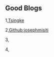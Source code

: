 
## Good Blogs

1,[Tsingke](http://www.cnblogs.com/tsingke/p/7635398.html)

2,[Github:josephmisiti](https://github.com/josephmisiti/awesome-machine-learning#python-cv)

3,[](http://www.cnblogs.com/ohshit/p/5629581.html)

4,[](http://blog.csdn.net/qq_33638791/article/category/6391868)
